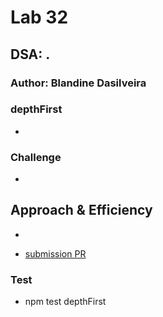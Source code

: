 # Lab 32

## DSA: .

### Author: Blandine Dasilveira

### depthFirst

- 




### Challenge

-  




## Approach & Efficiency

- 



- [submission PR](https://github.com/Blandine12/data-structures-and-algorithms/pull/46)




### Test
- npm test depthFirst